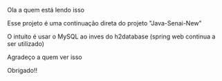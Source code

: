 Ola a quem está lendo isso

Esse projeto é uma continuação direta do projeto "Java-Senai-New"

O intuito é usar o MySQL ao inves do h2database (spring web continua a ser utilizado)

Agradeço a quem ver isso

Obrigado!!
